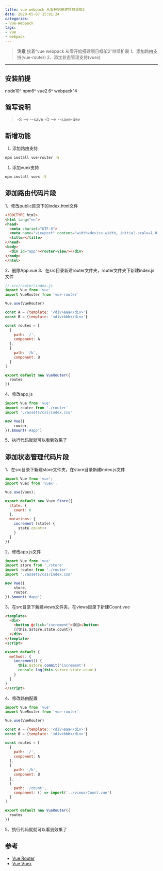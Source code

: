 ```yaml
---
title: vue webpack 从零开始搭建项目框架3
date: 2020-05-07 15:01:24
categories: 
- Vue-Webpack
tags: 
- vue
- webpack
---
```

> **注意** 
接着“vue webpack 从零开始搭建项目框架2”继续扩展
1、添加路由支持(vue-router)
2、添加状态管理支持(vuex)
--------------

## 安装前提
node10^ npm6^ vue2.6^ webpack^4

## 简写说明
> -S --> --save
> -D --> --save-dev

## 新增功能
1. 添加路由支持
```sh
npm install vue-router -S
```
1. 添加vuex支持
```sh
npm install vuex -S
```

## 添加路由代码片段
1、修改public目录下的index.html文件
```html
<!DOCTYPE html>
<html lang="en">
<head>
  <meta charset="UTF-8">
  <meta name="viewport" content="width=device-width, initial-scale=1.0">
  <title></title>
</head>
<body>
  <div id="app"><router-view/></div>
</body>
</html>
```
2、删除App.vue
3、在src目录新建router文件夹，router文件夹下新建index.js文件
```js
// src/router/index.js
import Vue from 'vue'
import VueRouter from 'vue-router'

Vue.use(VueRouter)

const A = {template: '<div>aaa</div>'}
const B = {template: '<div>bbb</div>'}

const routes = [
  {
    path: '/',
    component: A 
  },
  {
    path: '/b',
    component: B
  }
]

export default new VueRouter({
  routes
})
```
4、修改app.js
```js
import Vue from 'vue'
import router from './router'
import './assets/css/index.css'

new Vue({
    router,
}).$mount('#app')
```
5、执行代码就就可以看到效果了

## 添加状态管理代码片段
1、在src目录下新建store文件夹，在store目录新建index.js文件
```js
import Vue from 'vue';
import Vuex from 'vuex';

Vue.use(Vuex);

export default new Vuex.Store({
  state: {
    count: 0
  },
  mutations: {
    increment (state) {
      state.count++
    }
  }
})
```
2、修改app.js文件
```js
import Vue from 'vue'
import store from './store'
import router from './router'
import './assets/css/index.css'

new Vue({
    store,
    router,
}).$mount('#app')
```
3、在src目录下新建views文件夹，在views目录下新建Count.vue
```html
<template>
  <div>
    <button @click="increment">添加</button>
    {{this.$store.state.count}}
  </div>
</template>
<script>

export default {
  methods: {
    increment() {
      this.$store.commit('increment')
      console.log(this.$store.state.count)
    }
  }
}
</script>
```
4、修改路由配置
```js
import Vue from 'vue'
import VueRouter from 'vue-router'

Vue.use(VueRouter)

const A = {template: '<div>aaa</div>'}
const B = {template: '<div>bbb</div>'}

const routes = [
  {
    path: '/',
    component: A 
  },
  {
    path: '/b',
    component: B
  },
  {
    path: '/count',
    component: () => import('../views/Count.vue')
  }
]

export default new VueRouter({
  routes
})
```
5、执行代码就就可以看到效果了

## 参考
* [Vue Router](https://router.vuejs.org/zh/)
* [Vue Vuex](https://vuex.vuejs.org/zh/)

